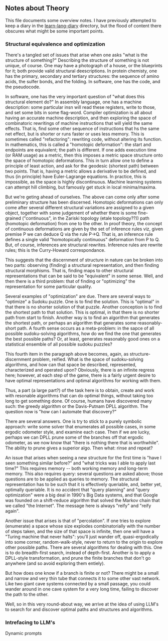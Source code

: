 Notes about Theory
------------------
This file documents some overview notes. I have previously attempted
to keep a diary in the [learn-lang-diary](learn-lang-diary) directory,
but the flood of content there obscures what might be some important
points.

### Structural equivalence and optimization
There's a tangled set of issues that arise when one asks "what is the
structure of something?" Describing the structure of something is not
unique, of course. One may have a photograph of a house, or the
blueprints for it; both provide valid structural deescriptions. In
protein chemisty, one has the primary, secondary and tertiary
structures: the sequence of amino acids, the sulfer bonds, and the
folding. In software, one has the code, and the pseudocode.

In software, one has the very important question of "what does this
structural element do?" In assembly language, one has a machine
description: some particular insn will read these registers, write to
those, and set some bits in some flag-word. Compiler optimization is all
about having an accurate machine description, and then exploring the
space of combinatoric rewritings of machine instructions that will yield
the same effects. That is, find some other sequence of instructions that
hs the same net effect, but is shorter or runs faster or uses less
memory. This is sometimes called "refactoring": rewriting code, without
altering its function. In mathematics, this is called a "homotopic
deformation": the start and endpoints are equivalent; the path is
different. If one adds execution time (or RAM usage) as a metric, then
this imposes a metric space structure onto the space of homotopic
deformations. This in turn allow one to define a principle of least
action, and ask for the geodesic (shortest path) between two points.
That is, having a metric allows a derivative to be defined, and thus (in
principle) have Euler-Lagrange equations. In practice, this is
impossible, as the space is highly discontinuous. Machine learning
systems can attempt hill climbing, but famously get stuck in local
minima/maxima.

But we're geting ahead of ourselves. The above can come only after some
preliminary structure has been discerned. Homotopic deformations can only
come after several different structural variations are assigned to a
given object, together with some judgement of whether there is some
fine-grained ("continuous", in the Zariski topology (etale topology??))
path (homotopic deformation) from one to the other. In proof theory, the
concept of continuous deformations are given by the set of inference
rules viz, given premise P we can deduce Q via the rule P->Q. That is,
an inference rule defines a single valid "homotopically continuous"
deformation from P to Q.  But, of course, inferences are structural
rewrites. Inference rules are rewrite rules; this is the Curry-Howard
correspondance.

This suggests that the discernment of structure in nature can be broken
into two parts: observing (finding) a structural representation, and
then finding structural morphisms. That is, finding maps to other
structural representations that can be said to be "equivalent" in some
sense. Well, and then there is a third problem: that of finding or
"optimizing" the representation for some particular quality.

Several examples of "optimization" are due. There are several ways to
"optimize" a Sudoku puzzle. One is to find the solution. This is
"optimal" in that there is no shorter solution of that puzzle. Another
conception is to find the shortest path to that solution. This is
optimal, in that there is no shorter path from start to finish.
Another way is to find an algorithm that generates the shortest path,
or perhaps an algorithm that generates some reasonably-short path.
A fourth sense occurs as a meta-problem: in the sapce of all possible
sudoku-solving algorithms, how do we find the one that generates the
best possible paths? Or, at least, generates reasonably good ones on a
statistical ensemble of all possible sudoku puzzles?

This fourth item in the paragraph above becomes, again, as
structure-discernment problem, reified. What is the space of
sudoku-solving algorithms, and how can that space be described,
represented, characterized and operated upon? Obviously, there is an
infinite regress here; however, at each step of the game, there is a
fairly urgent desire to have optimal representations and optimal
algorithms for working with them.

Thus, a part (a large part?) of the task here is to obtain, create and
work with resonable algorithms that can do optimal things, without
taking too long to get something done. Of course, humans have discovered
many such: the greedy algorithm or the Davis-Putnam DPLL algorithm.
The question now is "how can I automate that discovery?"

There are several answers. One is try to stick to a purely symbolic
approach: write some solver that enumerates all possible cases, in some
ergodic odometer style, and examine each case. Then if we are lucky,
perhaps we can DPLL prune some of the branches off that ergodic
odometer, as we now know that "there is nothing there that is
worthwhile". The ability to prune gives a superior algo. Then what:
rinse and repeat?

An issue that arises when seeing a new structure for the first time is
"have I seen something similar before?" and "what tricks was I able to
apply last time?" This requires memory -- both working memory and
long-term memory. This also requires query: several questions are asked
above; those questions are to be applied as queries to memory. The
structural representation has to be such that it is effectively
queriable, and, better yet, optimally queriable. It is no accident that
"query planning" and "query optimization" were a big deal in 1990's Big
Data systems, and that Google was founded on a shift-reduce algorithm
that solved the Markov chain that we called "the Internet". The message
here is always "reify" and "reify again".

Another issue that arises is that of "percolation". If one tries to
explore (enumerate) a space whose size explodes combinatorially with
the number of steps taken, and the size of that space is infinite, then
one will have a "Turing machine that never halts": you'll just wander
off, quasi-ergodically into some corner, random-walk-style, never to
return to the origin to explore other possible paths. There are several
algorithms for dealing with this. One is to do breadth-first search,
instead of depth-first. Another is to apply a DPLL-style transformation,
and prune the finite branches that don't go anywhere (and so avoid
exploring them entiely).

But how does one know if a branch is finite or not? There might be a
small and narrow and very thin tube that connects it to some other vast
network. Like two giant cave systems connected by a small passage, you
could wander around in one cave system for a very long time, failing to
discover the path to the other.

Well, so in this very round-about way, we arrive at the idea of using
LLM's to search for and discover optimal paths and structures and
algorithms.


### Intrefacing to LLM's
Dynamic prompts
